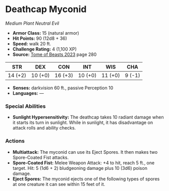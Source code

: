 # Deathcap Myconid

*Medium* *Plant* *Neutral Evil*

- **Armor Class:** 15 (natural armor)
- **Hit Points:** 90 (12d8 + 36)
- **Speed:** walk 20 ft.
- **Challenge Rating:** 4 (1,100 XP)
- **Source:** [Tome of Beasts 2023](https://koboldpress.com/kpstore/product/tome-of-beasts-1-2023-edition/) page 280

| STR | DEX | CON | INT | WIS | CHA |
| --- | --- | --- | --- | --- | --- |
| 14 (+2) | 10 (+0) | 16 (+3) | 10 (+0) | 11 (+0) | 9 (-1) |

- **Senses:** darkvision 60 ft., passive Perception 10
- **Languages:** —
### Special Abilities
- **Sunlight Hypersensitivity:** The deathcap takes 10 radiant damage when it starts its turn in sunlight. While in sunlight, it has disadvantage on attack rolls and ability checks.
### Actions
- **Multiattack:** The myconid can use its Eject Spores. It then makes two Spore-Coated Fist attacks.
- **Spore-Coated Fist:** Melee Weapon Attack: +4 to hit, reach 5 ft., one target. Hit: 5 (1d6 + 2) bludgeoning damage plus 10 (3d6) poison damage.
- **Eject Spores:** The myconid ejects one of the following types of spores at one creature it can see within 15 feet of it.
